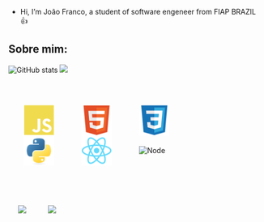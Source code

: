 -  Hi, I’m João Franco, a student of software engeneer from FIAP BRAZIL 👍

## Sobre mim:

 
<div> 



![GitHub stats](https://github-readme-stats.vercel.app/api?username=jota0802&show_icons=true&theme=tokyonight)
<img height="166em" src="https://github-readme-stats.vercel.app/api/top-langs/?username=jota0802&layout=compact&langs_count=7&theme=radical"/>

<div style="display: inline_block; padding:30px"><br>
  <img align="center" alt="Js" height="60" width="60" style='padding-right:50px' src="https://raw.githubusercontent.com/devicons/devicon/master/icons/javascript/javascript-plain.svg">
  <img align="center" alt="HTML" height="60" width="60" style='padding-right:50px' src="https://raw.githubusercontent.com/devicons/devicon/master/icons/html5/html5-original.svg">
  <img align="center" alt="CSS" height="60" width="60" style='padding-right:50px' src="https://raw.githubusercontent.com/devicons/devicon/master/icons/css3/css3-original.svg">
  <img align="center" alt="Python" height="60" width="60" style='padding-right:50px' src="https://raw.githubusercontent.com/devicons/devicon/master/icons/python/python-original.svg">
  <img align="center" alt="React" height="60" width="60" style='padding-right:50px' src="https://raw.githubusercontent.com/devicons/devicon/master/icons/react/react-original.svg">
  <img align="center" alt="Node" height="60" width="60" style='padding-right:50px' src="https://upload.wikimedia.org/wikipedia/commons/d/d9/Node.js_logo.svg">
</div>

 
##

<div>
   <a href="https://www.instagram.com/jota0_0f/" target="_blank"><img src="https://img.shields.io/badge/-Instagram-%2300772332?style=for-the-badge&logo=instagram&logoColor=white"style='padding:2vw' target="_blank"></a>
  <a href="https://www.linkedin.com/in/jo%C3%A3o-victor-de-andrade-franco-326a792b6/" target="_blank"><img src="https://img.shields.io/badge/-LinkedIn-%2300772332?style=for-the-badge&logo=linkedin&logoColor=white"style='padding:2vw' target="_blank"></a> 

</div><br/>
